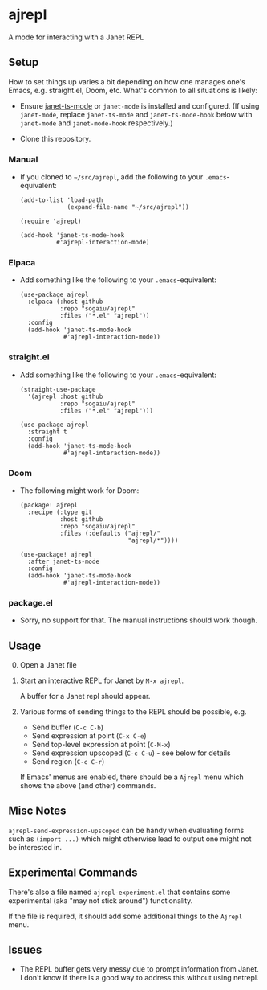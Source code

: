 # ajrepl

A mode for interacting with a Janet REPL

## Setup

How to set things up varies a bit depending on how one manages one's
Emacs, e.g. straight.el, Doom, etc.  What's common to all situations
is likely:

* Ensure [janet-ts-mode](https://github.com/sogaiu/janet-ts-mode) or
  `janet-mode` is installed and configured.  (If using `janet-mode`,
  replace `janet-ts-mode` and `janet-ts-mode-hook` below with
  `janet-mode` and `janet-mode-hook` respectively.)

* Clone this repository.

### Manual

* If you cloned to `~/src/ajrepl`, add the following to your
  `.emacs`-equivalent:
    ```elisp
    (add-to-list 'load-path
                 (expand-file-name "~/src/ajrepl"))

    (require 'ajrepl)

    (add-hook 'janet-ts-mode-hook
              #'ajrepl-interaction-mode)
    ```

### Elpaca

* Add something like the following to your `.emacs`-equivalent:
    ```elisp
    (use-package ajrepl
      :elpaca (:host github
               :repo "sogaiu/ajrepl"
               :files ("*.el" "ajrepl"))
      :config
      (add-hook 'janet-ts-mode-hook
                #'ajrepl-interaction-mode))
    ```

### straight.el

* Add something like the following to your `.emacs`-equivalent:
    ```elisp
    (straight-use-package
      '(ajrepl :host github
               :repo "sogaiu/ajrepl"
               :files ("*.el" "ajrepl")))

    (use-package ajrepl
      :straight t
      :config
      (add-hook 'janet-ts-mode-hook
                #'ajrepl-interaction-mode))
    ```

### Doom

* The following might work for Doom:
    ```elisp
    (package! ajrepl
      :recipe (:type git
               :host github
               :repo "sogaiu/ajrepl"
               :files (:defaults ("ajrepl/"
                                  "ajrepl/*"))))

    (use-package! ajrepl
      :after janet-ts-mode
      :config
      (add-hook 'janet-ts-mode-hook
                #'ajrepl-interaction-mode))
    ```

### package.el

* Sorry, no support for that.  The manual instructions should work
  though.

## Usage

0. Open a Janet file

1. Start an interactive REPL for Janet by `M-x ajrepl`.

    A buffer for a Janet repl should appear.

2. Various forms of sending things to the REPL should be possible, e.g.

    * Send buffer (`C-c C-b`)
    * Send expression at point (`C-x C-e`)
    * Send top-level expression at point (`C-M-x`)
    * Send expression upscoped (`C-c C-u`) - see below for details
    * Send region (`C-c C-r`)

    If Emacs' menus are enabled, there should be a `Ajrepl` menu
    which shows the above (and other) commands.

## Misc Notes

`ajrepl-send-expression-upscoped` can be handy when evaluating forms
such as `(import ...)` which might otherwise lead to output one might
not be interested in.

## Experimental Commands

There's also a file named `ajrepl-experiment.el` that contains some
experimental (aka "may not stick around") functionality.

If the file is required, it should add some additional things to the
`Ajrepl` menu.

## Issues

* The REPL buffer gets very messy due to prompt information from Janet.
  I don't know if there is a good way to address this without using
  netrepl.
